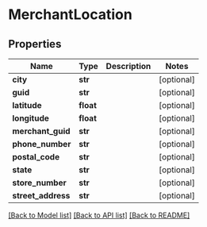 # MerchantLocation

## Properties
Name | Type | Description | Notes
------------ | ------------- | ------------- | -------------
**city** | **str** |  | [optional] 
**guid** | **str** |  | [optional] 
**latitude** | **float** |  | [optional] 
**longitude** | **float** |  | [optional] 
**merchant_guid** | **str** |  | [optional] 
**phone_number** | **str** |  | [optional] 
**postal_code** | **str** |  | [optional] 
**state** | **str** |  | [optional] 
**store_number** | **str** |  | [optional] 
**street_address** | **str** |  | [optional] 

[[Back to Model list]](../README.md#documentation-for-models) [[Back to API list]](../README.md#documentation-for-api-endpoints) [[Back to README]](../README.md)



